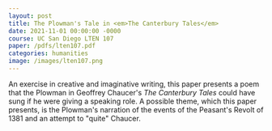 ```yaml
---
layout: post
title: The Plowman's Tale in <em>The Canterbury Tales</em>
date: 2021-11-01 00:00:00 -0000
course: UC San Diego LTEN 107
paper: /pdfs/lten107.pdf
categories: humanities
image: /images/lten107.png
---
```

An exercise in creative and imaginative writing, this paper presents a poem that the Plowman in Geoffrey Chaucer's <em>The Canterbury Tales</em> could have sung if he were giving a speaking role. A possible theme, which this paper presents, is the Plowman's narration of the events of the Peasant's Revolt of 1381 and an attempt to "quite" Chaucer.
